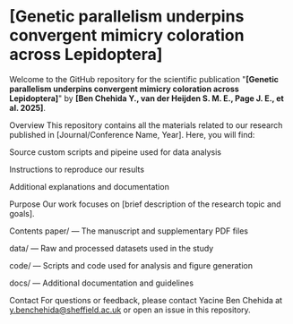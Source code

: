 # [Genetic parallelism underpins convergent mimicry coloration across Lepidoptera]
Welcome to the  GitHub repository for the scientific publication "**[Genetic parallelism underpins convergent mimicry coloration across Lepidoptera]**" by **[Ben Chehida Y., van der Heijden S. M. E., Page J. E., et al. 2025]**.

Overview
This repository contains all the materials related to our research published in [Journal/Conference Name, Year]. Here, you will find:

Source custom scripts and pipeine used for data analysis

Instructions to reproduce our results

Additional explanations and documentation

Purpose
Our work focuses on [brief description of the research topic and goals]. 

Contents
paper/ — The manuscript and supplementary PDF files

data/ — Raw and processed datasets used in the study

code/ — Scripts and code used for analysis and figure generation

docs/ — Additional documentation and guidelines

Contact
For questions or feedback, please contact Yacine Ben Chehida at y.benchehida@sheffield.ac.uk or open an issue in this repository.

